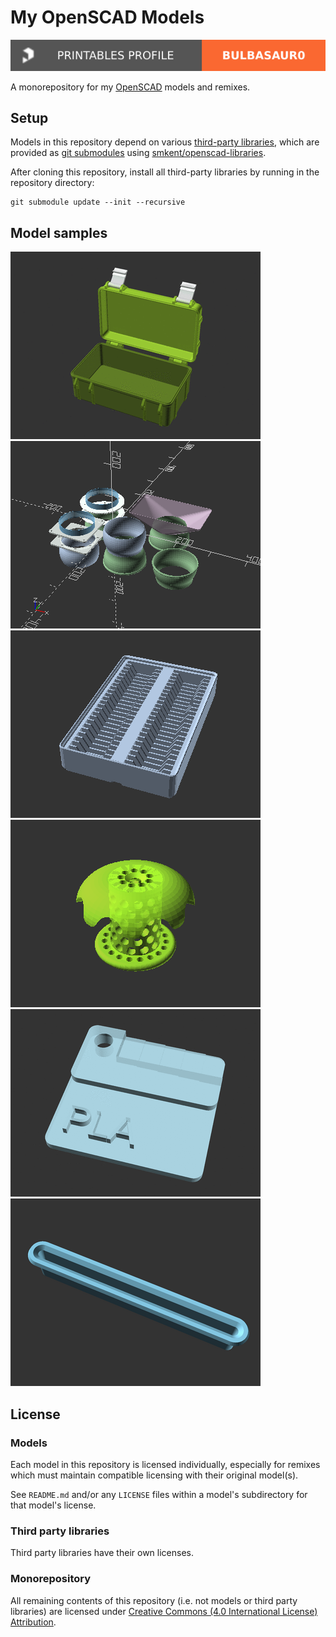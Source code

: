 # My OpenSCAD Models

[![bulbasaur0 on Printables][printables-profile-badge]][printables-profile]

A monorepository for my [OpenSCAD][openscad] models and remixes.

## Setup

Models in this repository depend on various
[third-party libraries][openscad-libraries], which are provided as
[git submodules][git-submodules] using
[smkent/openscad-libraries][smkent-openscad-libraries].

After cloning this repository, install all third-party libraries by running in
the repository directory:

```console
git submodule update --init --recursive
```

## Model samples

[![Rugged Storage Box](/rugged-box/images/readme/demo-dimensions.gif)](rugged-box/)
[![Segmented Modular Hose](/modular-hose/images/readme/demo.png)](modular-hose/)
[![Gridfinity Material Swatches Holder V2](/gridfinity-bins-material-swatches/images/readme/demo.gif)](gridfinity-bins-material-swatches/)
[![Bathtub Drain Hair Catcher](/bathtub-drain-hair-catcher/images/readme/demo-winged-round.png)](bathtub-drain-hair-catcher/)
[![Material Swatches rebuilt in OpenSCAD (remix)](/material-swatches/images/readme/demo.gif)](material-swatches/)
[![3D Printer Enclosure Filament Grommet](/filament-grommet/images/readme/top.png)](filament-grommet/)

## License

### Models

Each model in this repository is licensed individually, especially for remixes
which must maintain compatible licensing with their original model(s).

See `README.md` and/or any `LICENSE` files within a model's subdirectory for
that model's license.

### Third party libraries

Third party libraries have their own licenses.

### Monorepository

All remaining contents of this repository (i.e. not models or third party
libraries) are licensed under [Creative Commons (4.0 International License)
Attribution][license-cc-by-4.0].


[git-submodules]: https://git-scm.com/book/en/v2/Git-Tools-Submodules
[license-cc-by-4.0]: http://creativecommons.org/licenses/by/4.0/
[openscad-libraries]: https://en.wikibooks.org/wiki/OpenSCAD_User_Manual/Libraries
[openscad]: https://openscad.org
[printables-profile-badge]: /_static/printables-profile-badge.svg
[printables-profile]: https://www.printables.com/@bulbasaur0_1139994/models
[smkent-openscad-libraries]: https://github.com/smkent/openscad-libraries
